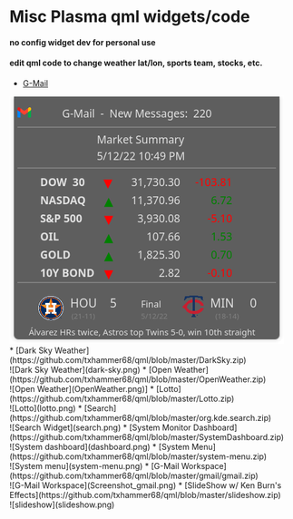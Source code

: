# Misc Plasma qml widgets/code
#### no config widget dev for personal use <br>
#### edit qml code to change weather lat/lon, sports team, stocks, etc. <br>

* [G-Mail](https://github.com/txhammer68/qml/blob/master/G-Mail.zip) <br>
<picture>
  <img alt="G-Mail" src="gmail.png">
</picture> <br>
* [Dark Sky Weather](https://github.com/txhammer68/qml/blob/master/DarkSky.zip) <br>
![Dark Sky Weather](dark-sky.png)
* [Open Weather](https://github.com/txhammer68/qml/blob/master/OpenWeather.zip) <br>
![Open Weather](OpenWeather.png)]
* [Lotto](https://github.com/txhammer68/qml/blob/master/Lotto.zip) <br>
![Lotto](lotto.png)
* [Search](https://github.com/txhammer68/qml/blob/master/org.kde.search.zip) <br>
![Search Widget](search.png)
* [System Monitor Dashboard](https://github.com/txhammer68/qml/blob/master/SystemDashboard.zip) <br>
 ![System dashboard](dashboard.png)
* [System Menu](https://github.com/txhammer68/qml/blob/master/system-menu.zip) <br>
 ![System menu](system-menu.png)
* [G-Mail Workspace](https://github.com/txhammer68/qml/blob/master/gmail/gmail.zip) <br>
 ![G-Mail Workspace](Screenshot_gmail.png)
 * [SlideShow w/ Ken Burn's Effects](https://github.com/txhammer68/qml/blob/master/slideshow.zip) <br>
 ![slideshow](slideshow.png)
